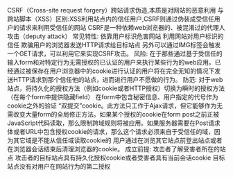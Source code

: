 CSRF（Cross-site request forgery）跨站请求伪造,本质是对网站的恶意利用
	与跨站脚本（XSS）区别:XSS利用站点内的信任用户,CSRF则通过伪装成受信任用户的请求来利用受信任的网站
CSRF是一种依赖web浏览器的、被混淆过的代理人攻击（deputy attack）
常见特性:
	依靠用户标识危害网站
	利用网站对用户标识的信任
	欺骗用户的浏览器发送HTTP请求给目标站点
	另外可以通过IMG标签会触发一个GET请求，可以利用它来实现CSRF攻击。
风险:
	在于那些通过基于受信任的输入form和对特定行为无需授权的已认证的用户来执行某些行为的web应用。已经通过被保存在用户浏览器中的cookie进行认证的用户将在完全无知的情况下发送HTTP请求到那个信任他的站点，进而进行用户不愿做的行为。
防范:
	对于web站点，将持久化的授权方法（例如cookie或者HTTP授权）切换为瞬时的授权方法（在每个form中提供隐藏field）
	在form中包含秘密信息、用户指定的代号作为cookie之外的验证
	“双提交”cookie。此方法只工作于Ajax请求，但它能够作为无需改变大量form的全局修正方法。如果某个授权的cookie在form post之前正被JavaScript代码读取，那么限制跨域规则将被应用。如果服务器需要在Post请求体或者URL中包含授权cookie的请求，那么这个请求必须来自于受信任的域，因为其它域是不能从信任域读取cookie的
	用户通过在浏览其它站点前登出站点或者在浏览器会话结束后清理浏览器的cookie。
成立前提:
	攻击者了解受害者所在的站点
	攻击者的目标站点具有持久化授权cookie或者受害者具有当前会话cookie
	目标站点没有对用户在网站行为的第二授权
